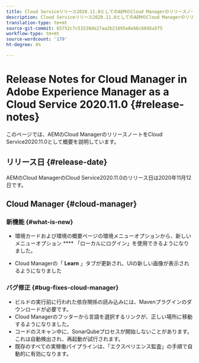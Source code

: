 ```yaml
---
title: Cloud Serviceリリース2020.11.0としてのAEMのCloud Managerのリリースノート
description: Cloud Serviceリリース2020.11.0としてのAEMのCloud Managerのリリースノート
translation-type: tm+mt
source-git-commit: 65752c7c51538de27aa2b21695e8eb6c6695a5f5
workflow-type: tm+mt
source-wordcount: '179'
ht-degree: 4%

---
```



# Release Notes for Cloud Manager in Adobe Experience Manager as a Cloud Service 2020.11.0 {#release-notes}

このページでは、AEMのCloud ManagerのリリースノートをCloud Service2020.11.0として概要を説明しています。

## リリース日 {#release-date}

AEMのCloud ManagerのCloud Service2020.11.0のリリース日は2020年11月12日です。

## Cloud Manager {#cloud-manager}

### 新機能 {#what-is-new}

* 環境カードおよび環境の概要ページの環境メニューオプションから、新しいメニューオプション **** 「ローカルにログイン」を使用できるようになりました。

* Cloud Managerの「 **Learn** 」タブが更新され、UIの新しい画像が表示されるようになりました

### バグ修正 {#bug-fixes-cloud-manager}

* ビルドの実行前に行われた依存関係の読み込みには、Mavenプラグインのダウンロードが必要です。
* Cloud Managerのフッターから言語を選択するリンクが、正しい場所に移動するようになりました。
* コードのスキャン中に、SonarQubeプロセスが開始しないことがあります。 これは自動検出され、再起動が試行されます。
* 既存のすべての実稼働パイプラインは、「エクスペリエンス監査」の手順で自動的に有効になります。